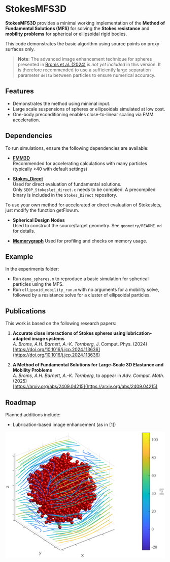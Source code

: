 
# StokesMFS3D

**StokesMFS3D** provides a minimal working implementation of the **Method of Fundamental Solutions (MFS)** for solving the **Stokes resistance** and **mobility problems** for spherical or ellipsoidal rigid bodies.

This code demonstrates the basic algorithm using source points on proxy surfaces only. 

> **Note**: The advanced image enhancement technique for spheres presented in [Broms et al. (2024)](#publications) is *not yet included* in this version. It is therefore recommended to use a sufficiently large separation parameter `delta` between particles to ensure numerical accuracy.

## Features

- Demonstrates the method using minimal input.
- Large scale suspensions of spheres or ellipsoidals simulated at low cost.
- One-body preconditioning enables close-to-linear scaling via FMM acceleration. 

## Dependencies

To run simulations, ensure the following dependencies are available:

- **[FMM3D](https://github.com/flatironinstitute/FMM3D)**  
  Recommended for accelerating calculations with many particles (typically >40 with default settings)

- **[Stokes_Direct](https://github.com/annabroms/Stokes_Direct)**  
  Used for direct evaluation of fundamental solutions.  
  Only `SE0P_Stokeslet_direct.c` needs to be compiled. A precompiled binary is included in the `Stokes_Direct` repository.

To use your own method for accelerated or direct evaluation of Stokeslets, just modify the function getFlow.m.

- **Spherical Design Nodes**  
  Used to construct the source/target geometry. See `geometry/README.md` for details.

- **[Memorygraph](https://github.com/ahbarnett/memorygraph)**
Used for profiling and checks on memory usage.

## Example
In the experiments folder:
- Run `demo_spheres.m` to reproduce a basic simulation for spherical particles using the MFS.
- Run `ellipsoid_mobility_run.m` with no arguments for a mobility solve, followed by a resistance solve for a cluster of ellipsoidal particles.

## Publications

This work is based on the following research papers:

1. **Accurate close interactions of Stokes spheres using lubrication-adapted image systems**  
   *A. Broms, A.H. Barnett, A.-K. Tornberg*, J. Comput. Phys. (2024)  
   [https://doi.org/10.1016/j.jcp.2024.113636](https://doi.org/10.1016/j.jcp.2024.113636)

2. **A Method of Fundamental Solutions for Large-Scale 3D Elastance and Mobility Problems**  
   *A. Broms, A.H. Barnett, A.-K. Tornberg*, to appear in *Adv. Comput. Math.* (2025)  
   [https://arxiv.org/abs/2409.04215](https://arxiv.org/abs/2409.04215) 

## Roadmap

Planned additions include:

- Lubrication-based image enhancement (as in [1])

![Clustered particles](cluster.png)



